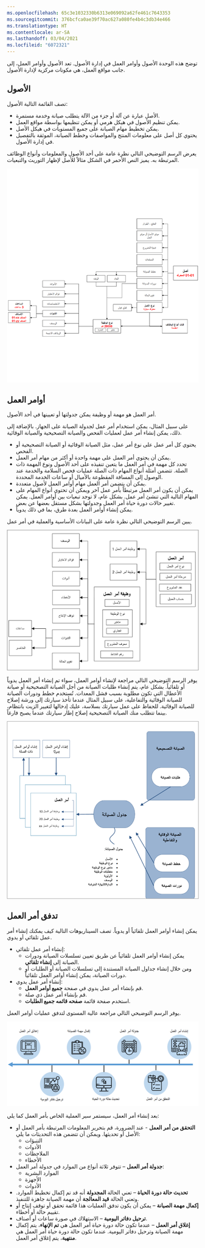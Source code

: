 ```yaml
---
ms.openlocfilehash: 65c3e1032330b6313e069092a62fe461c7643353
ms.sourcegitcommit: 376bcfca0ae39f70ac627a080fe4b4c3db34e466
ms.translationtype: HT
ms.contentlocale: ar-SA
ms.lasthandoff: 03/04/2021
ms.locfileid: "6072321"
---
```

توضح هذه الوحدة الأصول وأوامر العمل في إدارة الأصول. تعد الأصول وأوامر العمل، إلى جانب مواقع العمل، هي مكونات مركزية لإدارة الأصول.

## <a name="assets"></a>الأصول
تصف القائمة التالية الأصول:

- الأصل عبارة عن آلة أو جزء من الآلة يتطلب صيانة وخدمة مستمرة. 
- يمكن تنظيم الأصول في هيكل هرمي أو يمكن تنظيمها بواسطة مواقع العمل. 
- يمكن تخطيط مهام الصيانة على جميع المستويات في هيكل الأصل.
- يحتوي كل أصل على معلومات المنتج والمواصفات وخطط الصيانة، الموثقة بالتفصيل في إدارة الأصول.

يعرض الرسم التوضيحي التالي نظرة عامة على أحد الأصول والمعلومات وأنواع الوظائف المرتبطة به. يميز النص الأحمر في الشكل مثالاً للأصل لإظهار التوريث والتبعيات.

[![رسم تخطيطي لنظرة عامة على مهام صيانة الأصول.](../media/asset-maintenance-jobs-c.png)](../media/asset-maintenance-jobs-c.png#lightbox)

## <a name="work-orders"></a>أوامر العمل
أمر العمل هو مهمة أو وظيفة يمكن جدولتها أو تعيينها في أحد الأصول. 

على سبيل المثال، يمكن استخدام أمر عمل لجدولة الصيانة على الجهاز. بالإضافة إلى ذلك، يمكن إنشاء أمر عمل لعمليات الفحص والصيانة التصحيحية والصيانة الوقائية. 

- يحتوي كل أمر عمل على نوع أمر عمل، مثل الصيانة الوقائية أو الصيانة التصحيحية أو الفحص. 
- يمكن أن يحتوي أمر العمل على مهمة واحدة أو أكثر من مهام أمر العمل. 
- تحدد كل مهمة في أمر العمل ما يتعين تنفيذه على أحد الأصول ونوع المهمة ذات الصلة. تتضمن أمثلة أنواع المهام ذات الصلة عمليات فحص السلامة والخدمة عند الوصول إلى المسافة المقطوعة بالأميال أو ساعات الخدمة المحددة. 
- يمكن أن يتضمن أمر العمل مهام أوامر العمل لأصول متعددة.
- يمكن أن يكون أمر العمل مرتبطاً بأمر عمل آخر ويمكن أن تحتوي أنواع المهام على المهام التالية التي تنشئ أمر عمل. بشكل عام، لا توجد تبعيات بين أوامر العمل. يمكن تغيير حالات دورة حياة أمر العمل وجدولتها بشكل مستقل بعضها عن بعض.
- يمكن إنشاء أوامر العمل بعدة طرق، بما في ذلك يدوياً. 

يبين الرسم التوضيحي التالي نظرة عامة على البيانات الأساسية والعملية في أمر عمل.
 
[![رسم تخطيطي لنظرة عامة على البيانات الأساسية والعملية في أمر عمل.](../media/work-order-overview-c.png)](../media/work-order-overview-c.png#lightbox)

يوفر الرسم التوضيحي التالي مراجعة لإنشاء أوامر العمل، سواء تم إنشاء أمر العمل يدوياً أو تلقائياً. بشكل عام، يتم إنشاء طلبات الصيانة من أجل الصيانة التصحيحية أو صيانة الأعطال التي تكون مطلوبة بسبب فشل المعدات. تُستخدم خطط ودورات الصيانة للصيانة الوقائية والتفاعلية، على سبيل المثال عندما تأخذ سيارتك إلى ورشة إصلاح للصيانة الوقائية. للحفاظ على عمل سيارتك بسلاسة، عليك إدخالها لتغيير الزيت بانتظام، بينما تتطلب منك الصيانة التصحيحية إصلاح إطار سيارتك عندما يصبح فارغاً.

[![رسم تخطيطي مع طلبات الصيانة التصحيحية والوقائية والتفاعلية.](../media/process-flow-creating-work-orders-c.png)](../media/process-flow-creating-work-orders-c.png#lightbox)
 
## <a name="work-order-flow"></a>تدفق أمر العمل 
يمكن إنشاء أوامر العمل تلقائياً أو يدوياً. تصف السيناريوهات التالية كيف يمكنك إنشاء أمر عمل تلقائي أو يدوي.

- إنشاء أمر عمل تلقائي:
    - يمكن إنشاء أوامر العمل تلقائياً عن طريق تعيين تسلسلات الصيانة ودورات الصيانة إلى **إنشاء تلقائي**. 
    - ومن خلال إنشاء جداول الصيانة المستندة إلى تسلسلات الصيانة أو الطلبات أو دورات الصيانة، يمكن إنشاء أوامر العمل تلقائياً. 
- إنشاء أمر عمل يدوي:
    - قم بإنشاء أمر عمل يدوي في صفحة **جميع أوامر العمل**. 
    - قم بإنشاء أمر عمل ذي صلة.
    - استخدم صفحة قائمة **صفحه قائمه جميع الطلبات**.

يوفر الرسم التوضيحي التالي مراجعة عالية المستوى لتدفق عمليات أوامر العمل.
 
![رسم تخطيطي لتدفق عمليات أوامر العمل عالية المستوى.](../media/work-order-flow-c.png)

بعد إنشاء أمر العمل، سيستمر سير العملية الخاص بأمر العمل كما يلي:

- **التحقق من أمر العمل** - عند الضرورة، قم بتحرير المعلومات المرتبطة بأمر العمل أو الأصل أو تحديثها. ويمكن أن تتضمن هذه التحديثات ما يلي:
    - التنبؤات
    - الأدوات
    - الملاحظات
    - الأخطاء 
- **جدولة أمر العمل** – تتوفر ثلاثة أنواع من الموارد في جدولة أمر العمل:
    - الموارد البشرية
    - الأجهزة
    - الأدوات
- **تحديث حالة دورة الحياة** – تعني الحالة **المجدولة** أنه قد تم إكمال تخطيط الموارد. وتعني الحالة **قيد المعالجة** أن مهمة الصيانة جاهزة للتنفيذ.
- **إكمال مهمة الصيانة** – يمكن أن يكون تدفق العمليات هذا قائمة تحقق أو توقف إنتاج أو تقييم حالة أو أخطاء.
- **ترحيل دفاتر اليومية** – الاستهلاك في صورة ساعات أو أصناف. 
- **إغلاق أمر العمل** – عندما تكون حالة دورة حياة أمر العمل هي **تم الإنهاء**، يتم إكمال مهمة الصيانة وترحيل دفاتر اليومية. عندما تكون حالة دورة حياة أمر العمل هي **منتهية**، يتم إغلاق أمر العمل.

